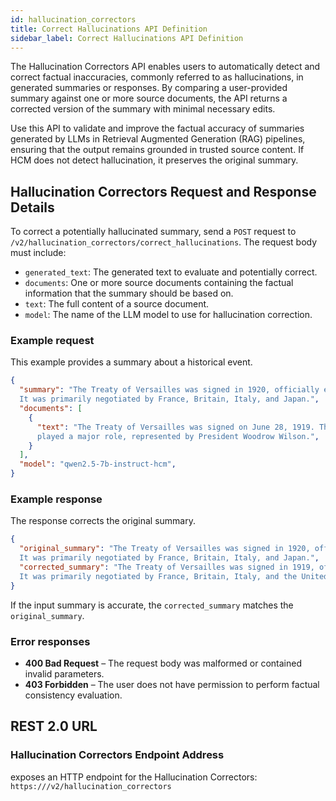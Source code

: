 ```yaml
---
id: hallucination_correctors
title: Correct Hallucinations API Definition
sidebar_label: Correct Hallucinations API Definition
---
```


The Hallucination Correctors API enables users to automatically 
detect and correct factual inaccuracies, commonly referred to as 
hallucinations, in generated summaries or responses. By comparing a 
user-provided summary against one or more source documents, the API returns a 
corrected version of the summary with minimal necessary edits.

Use this API to validate and improve the factual accuracy of summaries 
generated by LLMs in Retrieval Augmented Generation (RAG) pipelines, ensuring 
that the output remains grounded in trusted source content. If HCM does not 
detect hallucination, it preserves the original summary.

## Hallucination Correctors Request and Response Details

To correct a potentially hallucinated summary, send a `POST` request to 
`/v2/hallucination_correctors/correct_hallucinations`. The request body must include:
* `generated_text`: The generated text to evaluate and potentially correct.
* `documents`: One or more source documents containing the factual information that 
  the summary should be based on.
* `text`: The full content of a source document.
* `model`: The name of the LLM model to use for hallucination correction.

### Example request

This example provides a summary about a historical event.

```json
{
  "summary": "The Treaty of Versailles was signed in 1920, officially ending World War I. 
  It was primarily negotiated by France, Britain, Italy, and Japan.",
  "documents": [
    {
      "text": "The Treaty of Versailles was signed on June 28, 1919. The United States 
      played a major role, represented by President Woodrow Wilson.",
    }
  ],
  "model": "qwen2.5-7b-instruct-hcm",
}
```

### Example response

The response corrects the original summary.

```json
{
  "original_summary": "The Treaty of Versailles was signed in 1920, officially ending World War I. 
  It was primarily negotiated by France, Britain, Italy, and Japan.",
  "corrected_summary": "The Treaty of Versailles was signed in 1919, officially ending World War I. 
  It was primarily negotiated by France, Britain, Italy, and the United States."
}
```

If the input summary is accurate, the `corrected_summary` matches the `original_summary`.

### Error responses

* **400 Bad Request** – The request body was malformed or contained invalid 
  parameters.
* **403 Forbidden** – The user does not have permission to perform factual 
  consistency evaluation.


## REST 2.0 URL

### Hallucination Correctors Endpoint Address

<Config v="names.product"/> exposes an HTTP endpoint for the Hallucination Correctors:
<code>https://<Config v="domains.rest.indexing"/>/v2/hallucination_correctors</code>

